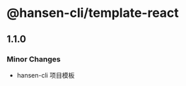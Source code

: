 <!--

## 1.2.0
### Minor Changes

- 修改 tempalte 的 name 为 projectName
 * @Date: 2024-12-23 18:03:57
 * @Description: description
-->

# @hansen-cli/template-react

## 1.1.0

### Minor Changes

- hansen-cli 项目模板

